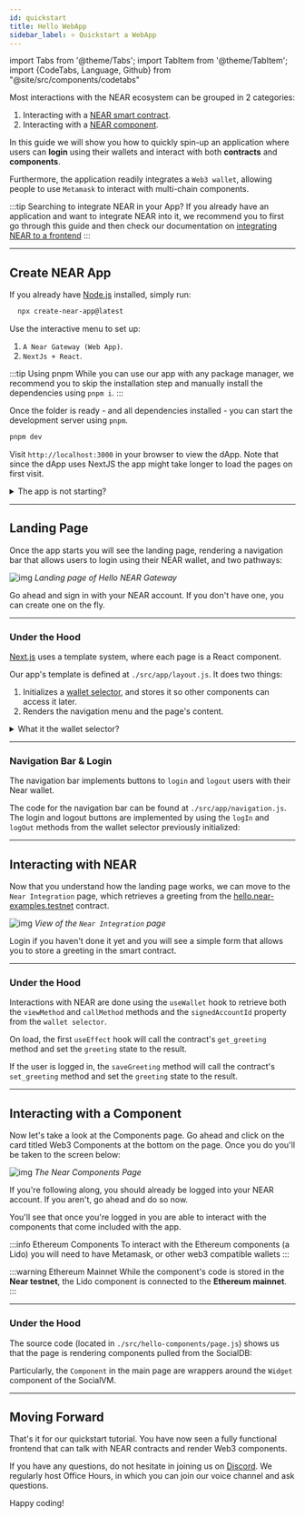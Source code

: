 ```yaml
---
id: quickstart
title: Hello WebApp
sidebar_label: ⭐ Quickstart a WebApp
---
```

import Tabs from '@theme/Tabs';
import TabItem from '@theme/TabItem';
import {CodeTabs, Language, Github} from "@site/src/components/codetabs"

Most interactions with the NEAR ecosystem can be grouped in 2 categories: 
1. Interacting with a [NEAR smart contract](./integrate-contracts.md).
2. Interacting with a [NEAR component](./integrate-components.md).

In this guide we will show you how to quickly spin-up an application where users can **login** using their wallets and interact with both **contracts** and **components**.

Furthermore, the application readily integrates a `Web3 wallet`, allowing people to use `Metamask` to interact with multi-chain components.

:::tip Searching to integrate NEAR in your App?
If you already have an application and want to integrate NEAR into it, we recommend you to first go through this guide and then check our documentation on [integrating NEAR to a frontend](./integrate-contracts.md)
:::

---

## Create NEAR App
If you already have [Node.js](https://nodejs.org/en/download) installed, simply run:

```bash 
  npx create-near-app@latest
```

Use the interactive menu to set up:
1. `A Near Gateway (Web App)`.
2. `NextJs + React`.

:::tip Using pnpm
While you can use our app with any package manager, we recommend you to skip the installation step and manually install the dependencies using `pnpm i`.
:::

Once the folder is ready - and all dependencies installed - you can start the development server using `pnpm`. 

```bash 
pnpm dev
```

Visit `http://localhost:3000` in your browser to view the dApp. Note that since the dApp uses NextJS the app might take longer to load the pages on first visit.

<details>
<summary> The app is not starting? </summary>

Make sure you are using **node >= v18**, you can easily switch versions using `nvm use 18`

</details>

---

## Landing Page

Once the app starts you will see the landing page, rendering a navigation bar that allows users to login using their NEAR wallet, and two pathways:

![img](/docs/assets/examples/hello-near-landing-page.png)
*Landing page of Hello NEAR Gateway*

Go ahead and sign in with your NEAR account. If you don't have one, you can create one on the fly.

<hr className="subsection" />

### Under the Hood

[Next.js](https://nextjs.org/) uses a template system, where each page is a React component.

Our app's template is defined at `./src/app/layout.js`. It does two things:

1. Initializes a [wallet selector](../../4.tools/wallet-selector.md), and stores it so other components can access it later.
2. Renders the navigation menu and the page's content.

<Github url="https://github.com/near/create-near-app/blob/master/templates/frontend/next-app/src/app/layout.js" language="jsx" start="6" end="21" />

<details>
<summary>What it the wallet selector?</summary>

The wallet selector is a component that allows users to select their preferred Near wallet to login. Our application implements a `useInitWallet` hook, that initializes a wallet selector and stores it so other components can access it later.  

</details>

<hr className="subsection" />

### Navigation Bar & Login
The navigation bar implements buttons to `login` and `logout` users with their Near wallet.

The code for the navigation bar can be found at `./src/app/navigation.js`. The login and logout buttons are implemented by using the `logIn` and `logOut` methods from the wallet selector previously initialized:

<Github url="https://github.com/near/create-near-app/blob/master/templates/frontend/next-app/src/components/navigation.js" language="jsx" start="10" end="22" />

---

## Interacting with NEAR

Now that you understand how the landing page works, we can move to the `Near Integration` page, which retrieves a greeting from the [hello.near-examples.testnet](https://testnet.nearblocks.io/address/hello.near-examples.testnet) contract.

![img](/docs/assets/examples/hello-near-gateway.png)
*View of the `Near Integration` page*

Login if you haven't done it yet and you will see a simple form that allows you to store a greeting in the smart contract.

<hr className="subsection" />

### Under the Hood
Interactions with NEAR are done using the `useWallet` hook to retrieve both the `viewMethod` and `callMethod` methods and the `signedAccountId` property from the `wallet selector`.

<Github url="https://github.com/near/create-near-app/blob/master/templates/frontend/next-app/src/app/hello-near/page.js" language="jsx" start="12" end="32" />

On load, the first `useEffect` hook will call the contract's `get_greeting` method and set the `greeting` state to the result.

If the user is logged in, the `saveGreeting` method will call the contract's `set_greeting` method and set the `greeting` state to the result.

---

## Interacting with a Component

Now let's take a look at the Components page. Go ahead and click on the card titled Web3 Components at the bottom on the page. Once you do you'll be taken to the screen below:

![img](/docs/assets/examples/hello-near-components.png)
*The Near Components Page*

If you're following along, you should already be logged into your NEAR account. If you aren't, go ahead and do so now.

You'll see that once you're logged in you are able to interact with the components that come included with the app.

:::info Ethereum Components
To interact with the Ethereum components (a Lido) you will need to have Metamask, or other web3 compatible wallets 
:::

:::warning Ethereum Mainnet
While the component's code is stored in the **Near testnet**, the Lido component is connected to the **Ethereum mainnet**.
:::

<hr className="subsection" />

### Under the Hood

The source code (located in `./src/hello-components/page.js`) shows us that the page is rendering components pulled from the SocialDB:

<CodeTabs>
  <TabItem value="page.js">
    <Github url="https://github.com/near/create-near-app/blob/master/templates/frontend/next-app/src/app/hello-components/page.js" start="25" end="34" language="jsx" />
  </TabItem>
  <TabItem value="vm-components.js">
      <Github url="https://github.com/near/create-near-app/blob/master/templates/frontend/next-app/src/components/vm-component.js" language="jsx" />
  </TabItem>
</CodeTabs>

Particularly, the `Component` in the main page are wrappers around the `Widget` component of the SocialVM.

---

## Moving Forward

That's it for our quickstart  tutorial. You have now seen a fully functional frontend that can talk with NEAR contracts and render Web3 components.

If you have any questions, do not hesitate in joining us on [Discord](https://near.chat). We regularly host Office Hours, in which you can join our voice channel and ask questions.

Happy coding!
